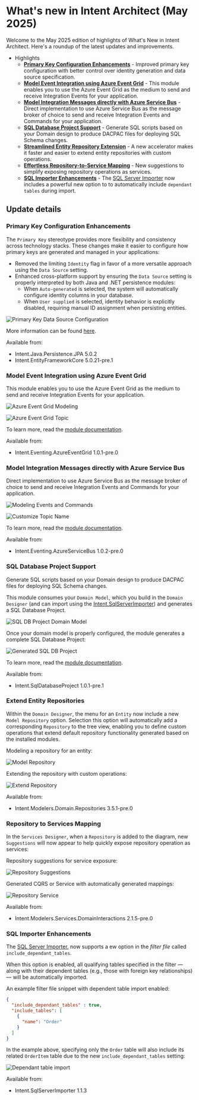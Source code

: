 # What's new in Intent Architect (May 2025)

Welcome to the May 2025 edition of highlights of What's New in Intent Architect. Here's a roundup of the latest updates and improvements.

- Highlights
  - **[Primary Key Configuration Enhancements](#primary-key-configuration-enhancements)** - Improved primary key configuration with better control over identity generation and data source specification.
  - **[Model Event Integration using Azure Event Grid](#model-event-integration-using-azure-event-grid)** - This module enables you to use the Azure Event Grid as the medium to send and receive Integration Events for your application.
  - **[Model Integration Messages directly with Azure Service Bus](#model-integration-messages-directly-with-azure-service-bus)** - Direct implementation to use Azure Service Bus as the message broker of choice to send and receive Integration Events and Commands for your application.
  - **[SQL Database Project Support](#sql-database-project-support)** - Generate SQL scripts based on your Domain design to produce DACPAC files for deploying SQL Schema changes.
  - **[Streamlined Entity Repository Extension](#extend-entity-repositories)** - A new accelerator makes it faster and easier to extend entity repositories with custom operations.
  - **[Effortless Repository-to-Service Mapping](#repository-to-services-mapping)** - New suggestions to simplify exposing repository operations as services.
  - **[SQL Importer Enhancements](#sql-importer-enhancements)** - The [SQL Server Importer](https://docs.intentarchitect.com/articles/modules-dotnet/intent-sqlserverimporter/intent-sqlserverimporter.html) now includes a powerful new option to to automatically include `dependant tables` during import.

## Update details

### Primary Key Configuration Enhancements

The `Primary Key` stereotype provides more flexibility and consistency across technology stacks. These changes make it easier to configure how primary keys are generated and managed in your applications:

- Removed the limiting `Identity` flag in favor of a more versatile approach using the `Data Source` setting.
- Enhanced cross-platform support by ensuring the `Data Source` setting is properly interpreted by both Java and .NET persistence modules:
  - When `Auto-generated` is selected, the system will automatically configure identity columns in your database.
  - When `User supplied` is selected, identity behavior is explicitly disabled, requiring manual ID assignment when persisting entities.

![Primary Key Data Source Configuration](images/primary-key.png)

More information can be found [here](https://docs.intentarchitect.com/articles/modules-common/intent-metadata-rdbms/intent-metadata-rdbms.html#create-a-primary-key-constraint).

Available from:

- Intent.Java.Persistence.JPA 5.0.2
- Intent.EntityFrameworkCore 5.0.21-pre.1

### Model Event Integration using Azure Event Grid

This module enables you to use the Azure Event Grid as the medium to send and receive Integration Events for your application.

![Azure Event Grid Modeling](images/azure-event-grid-modeling.png)

![Azure Event Grid Topic](images/azure-event-grid-topic.png)

To learn more, read the [module documentation](https://docs.intentarchitect.com/articles/modules-dotnet/intent-eventing-azureeventgrid/intent-eventing-azureeventgrid.html).

Available from:

- Intent.Eventing.AzureEventGrid 1.0.1-pre.0

### Model Integration Messages directly with Azure Service Bus

Direct implementation to use Azure Service Bus as the message broker of choice to send and receive Integration Events and Commands for your application.

![Modeling Events and Commands](images/azure-service-bus-modeling-event-command.png)

![Customize Topic Name](images/azure-service-bus-topic-name.png)

To learn more, read the [module documentation](https://docs.intentarchitect.com/articles/modules-dotnet/intent-eventing-azureservicebus/intent-eventing-azureservicebus.html).

Available from:

- Intent.Eventing.AzureServiceBus 1.0.2-pre.0

### SQL Database Project Support

Generate SQL scripts based on your Domain design to produce DACPAC files for deploying SQL Schema changes.

This module consumes your `Domain Model`, which you build in the `Domain Designer` (and can import using the [Intent.SqlServerImporter](https://docs.intentarchitect.com/articles/modules-dotnet/intent-sqlserverimporter/intent-sqlserverimporter.html)) and generates a SQL Database Project.

![SQL DB Project Domain Model](images/sql-db-project-domain-model.png)

Once your domain model is properly configured, the module generates a complete SQL Database Project:

![Generated SQL DB Project](images/sql-db-project-generated.png)

To learn more, read the [module documentation](https://docs.intentarchitect.com/articles/modules-dotnet/intent-sqldatabaseproject/intent-sqldatabaseproject.html).

Available from:

- Intent.SqlDatabaseProject 1.0.1-pre.1

### Extend Entity Repositories

Within the `Domain Designer`, the menu for an `Entity` now include a new `Model Repository` option. Selection this option will automatically add a corresponding `Repository` to the tree view, enabling you to define custom operations that extend default repository functionality generated based on the installed modules.

Modeling a repository for an entity:

![Model Repository](images/model-repo.png)

Extending the repository with custom operations:

![Extend Repository](images/extend-repo.png)

Available from:

- Intent.Modelers.Domain.Repositories 3.5.1-pre.0

### Repository to Services Mapping

In the `Services Designer`, when a `Repository` is added to the diagram, new `Suggestions` will now appear to help quickly expose repository operation as services:

Repository suggestions for service exposure:

![Repository Suggestions](images/repo-suggestions.png)

Generated CQRS or Service with automatically generated mappings:

![Repository Service](images/repo-services.png)

Available from:

- Intent.Modelers.Services.DomainInteractions 2.1.5-pre.0

### SQL Importer Enhancements

The [SQL Server Importer.](https://docs.intentarchitect.com/articles/modules-dotnet/intent-sqlserverimporter/intent-sqlserverimporter.html) now supports a ew option in the *filter file* called `include_dependant_tables`.

When this option is enabled, all qualifying tables specified in the filter — along with their dependent tables (e.g., those with foreign key relationships) — will be automatically imported. 

An example filter file snippet with dependent table import enabled:

``` json
{
  "include_dependant_tables" : true,
  "include_tables": [
    {
      "name": "Order"
    }
  ]
}
```

In the example above, specifying only the `Order` table will also include its related `OrderItem` table due to the new `include_dependant_tables` setting:

![Dependant table import](images/sql-dependant-import.png)

Available from:

- Intent.SqlServerImporter 1.1.3
